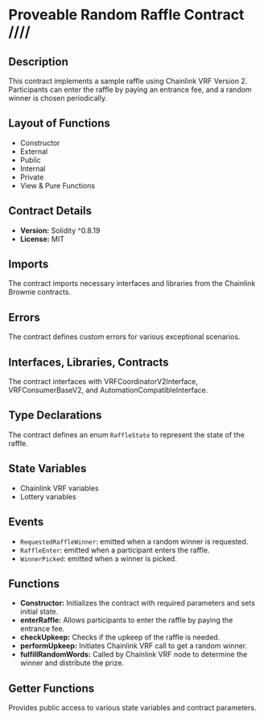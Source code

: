 # Proveable Random Raffle Contract ////

## Description
This contract implements a sample raffle using Chainlink VRF Version 2. Participants can enter the raffle by paying an entrance fee, and a random winner is chosen periodically.

## Layout of Functions
- Constructor
- External
- Public
- Internal
- Private
- View & Pure Functions

## Contract Details
- **Version:** Solidity ^0.8.19
- **License:** MIT

## Imports
The contract imports necessary interfaces and libraries from the Chainlink Brownie contracts.

## Errors
The contract defines custom errors for various exceptional scenarios.

## Interfaces, Libraries, Contracts
The contract interfaces with VRFCoordinatorV2Interface, VRFConsumerBaseV2, and AutomationCompatibleInterface.

## Type Declarations
The contract defines an enum `RaffleState` to represent the state of the raffle.

## State Variables
- Chainlink VRF variables
- Lottery variables

## Events
- `RequestedRaffleWinner`: emitted when a random winner is requested.
- `RaffleEnter`: emitted when a participant enters the raffle.
- `WinnerPicked`: emitted when a winner is picked.

## Functions
- **Constructor:** Initializes the contract with required parameters and sets initial state.
- **enterRaffle:** Allows participants to enter the raffle by paying the entrance fee.
- **checkUpkeep:** Checks if the upkeep of the raffle is needed.
- **performUpkeep:** Initiates Chainlink VRF call to get a random winner.
- **fulfillRandomWords:** Called by Chainlink VRF node to determine the winner and distribute the prize.

## Getter Functions
Provides public access to various state variables and contract parameters.

